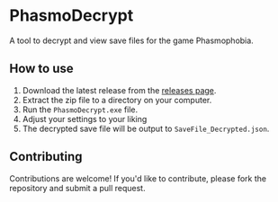 # PhasmoDecrypt

A tool to decrypt and view save files for the game Phasmophobia.

## How to use

1. Download the latest release from the [releases page](github.com/Oztturk/PhasmoDecrypt/releases/).
2. Extract the zip file to a directory on your computer.
3. Run the `PhasmoDecrypt.exe` file.
4. Adjust your settings to your liking
5. The decrypted save file will be output to `SaveFile_Decrypted.json`.

## Contributing

Contributions are welcome! If you'd like to contribute, please fork the repository and submit a pull request.
